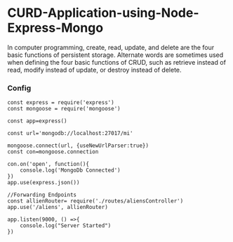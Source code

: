 # CURD-Application-using-Node-Express-Mongo
In computer programming, create, read, update, and delete are the four basic functions of persistent storage. Alternate words are sometimes used when defining the four basic functions of CRUD, such as retrieve instead of read, modify instead of update, or destroy instead of delete.

### Config


```
const express = require('express')
const mongoose = require('mongoose')

const app=express()

const url='mongodb://localhost:27017/mi'

mongoose.connect(url, {useNewUrlParser:true})
const con=mongoose.connection

con.on('open', function(){
    console.log('MongoDb Connected')
})
app.use(express.json())

//Forwarding Endpoints
const allienRouter= require('./routes/aliensController')
app.use('/aliens', allienRouter)

app.listen(9000, () =>{
    console.log("Server Started")
})
```
